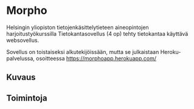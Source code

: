 # Morpho

Helsingin yliopiston tietojenkäsittelytieteen aineopintojen harjoitustyökurssilla Tietokantasovellus (4 op) tehty tietokantaa käyttävä websovellus.

Sovellus on toistaiseksi alkutekijöissään, mutta se julkaistaan Heroku-palvelussa, osoitteessa https://morphoapp.herokuapp.com/

## Kuvaus


## Toimintoja
